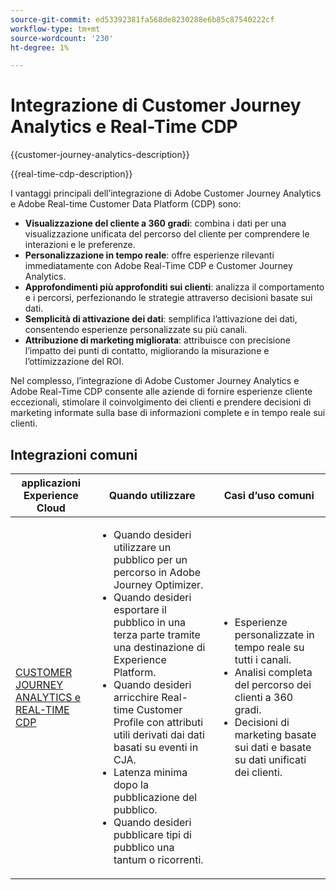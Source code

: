 ```yaml
---
source-git-commit: ed53392381fa568de8230288e6b85c87540222cf
workflow-type: tm+mt
source-wordcount: '230'
ht-degree: 1%

---
```



# Integrazione di Customer Journey Analytics e Real-Time CDP

{{customer-journey-analytics-description}}

{{real-time-cdp-description}}

I vantaggi principali dell’integrazione di Adobe Customer Journey Analytics e Adobe Real-time Customer Data Platform (CDP) sono:

+ **Visualizzazione del cliente a 360 gradi**: combina i dati per una visualizzazione unificata del percorso del cliente per comprendere le interazioni e le preferenze.
+ **Personalizzazione in tempo reale**: offre esperienze rilevanti immediatamente con Adobe Real-Time CDP e Customer Journey Analytics.
+ **Approfondimenti più approfonditi sui clienti**: analizza il comportamento e i percorsi, perfezionando le strategie attraverso decisioni basate sui dati.
+ **Semplicità di attivazione dei dati**: semplifica l’attivazione dei dati, consentendo esperienze personalizzate su più canali.
+ **Attribuzione di marketing migliorata**: attribuisce con precisione l’impatto dei punti di contatto, migliorando la misurazione e l’ottimizzazione del ROI.

Nel complesso, l’integrazione di Adobe Customer Journey Analytics e Adobe Real-Time CDP consente alle aziende di fornire esperienze cliente eccezionali, stimolare il coinvolgimento dei clienti e prendere decisioni di marketing informate sulla base di informazioni complete e in tempo reale sui clienti.

## Integrazioni comuni

<table>
    <thead>
        <tr>
            <th>applicazioni Experience Cloud</th>
            <th>Quando utilizzare</th>
            <th>Casi d’uso comuni</th>
        </tr>
    </thead>
    <tbody>
        <tr>
            <td><a href="https://experienceleague.adobe.com/docs/analytics-platform/using/cja-components/audiences/audiences-overview.html" target="_blank" rel="noreferrer">CUSTOMER JOURNEY ANALYTICS e REAL-TIME CDP</a></td>
            <td>
                <ul>
                    <li>Quando desideri utilizzare un pubblico per un percorso in Adobe Journey Optimizer.</li>
                    <li>Quando desideri esportare il pubblico in una terza parte tramite una destinazione di Experience Platform.</li>
                    <li>Quando desideri arricchire Real-time Customer Profile con attributi utili derivati dai dati basati su eventi in CJA.</li>
                    <li>Latenza minima dopo la pubblicazione del pubblico.</li>
                    <li>Quando desideri pubblicare tipi di pubblico una tantum o ricorrenti.</li>
                </ul>
            </td>
            <td>
              <ul>
                <li>Esperienze personalizzate in tempo reale su tutti i canali.</li>
                <li>Analisi completa del percorso dei clienti a 360 gradi.</li>
                <li>Decisioni di marketing basate sui dati e basate su dati unificati dei clienti.</li>
              </ul>
            </td>
        </tr>        
    </tbody>          
</table>
